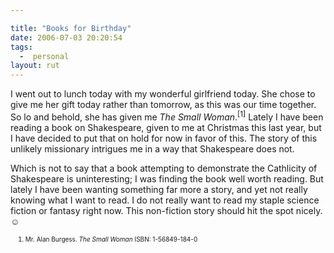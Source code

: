 ```yaml
---

title: "Books for Birthday"
date: 2006-07-03 20:20:54
tags:
  -  personal
layout: rut
---
```


I went out to lunch today with my wonderful girlfriend today.  She chose to give me her gift today rather than tomorrow, as this was our time together.  So lo and behold, she has given me <i>The Small Woman</i>.<sup>[1]</sup>  Lately I have been reading a book on Shakespeare, given to me at Christmas this last year, but I have decided to put that on hold for now in favor of this.  The story of this unlikely missionary intrigues me in a way that Shakespeare does not.  

Which is not to say that a book attempting to demonstrate the Cathlicity of Shakespeare is uninteresting; I was finding the book well worth reading.  But lately I have been wanting something far more a story, and yet not really knowing what I want to read.  I do not really want to read my staple science fiction or fantasy right now.  This non-fiction story should hit the spot nicely. &#x263a;

<font size="-2"><ol><font size="-2"><li><font size="-2">Mr. Alan Burgess.  <i>The Small Woman</i>  ISBN:  1-56849-184-0</font></li>
</font></ol></font>

